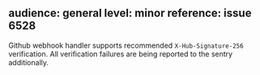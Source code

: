 audience: general
level: minor
reference: issue 6528
---

Github webhook handler supports recommended `X-Hub-Signature-256` verification.
All verification failures are being reported to the sentry additionally.
